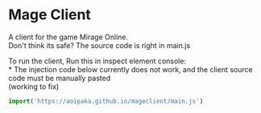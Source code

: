 # Mage Client
A client for the game Mirage Online.
<br>
Don't think its safe? The source code is right in main.js

To run the client,
Run this in inspect element console:
<br>
\* The injection code below currently does not work, and the client source code must be manually pasted
<br>
(working to fix)
```js
import('https://aoipaka.github.io/mageclient/main.js')
```

